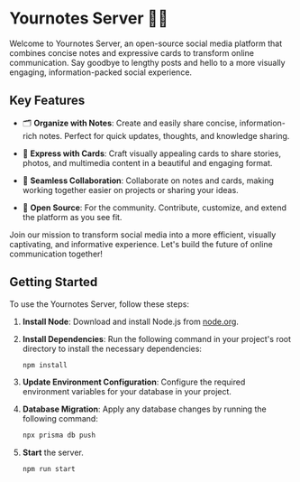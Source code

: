 # Yournotes Server 📝💌

Welcome to Yournotes Server, an open-source social media platform that combines concise notes and expressive cards to transform online communication. Say goodbye to lengthy posts and hello to a more visually engaging, information-packed social experience.

## Key Features

- 🗂 **Organize with Notes**: Create and easily share concise, information-rich notes. Perfect for quick updates, thoughts, and knowledge sharing.

- 💌 **Express with Cards**: Craft visually appealing cards to share stories, photos, and multimedia content in a beautiful and engaging format.

- 🔗 **Seamless Collaboration**: Collaborate on notes and cards, making working together easier on projects or sharing your ideas.

- 🧩 **Open Source**: For the community. Contribute, customize, and extend the platform as you see fit.

Join our mission to transform social media into a more efficient, visually captivating, and informative experience. Let's build the future of online communication together!

## Getting Started

To use the Yournotes Server, follow these steps:

1. **Install Node**: Download and install Node.js from [node.org](https://nodejs.org/).

2. **Install Dependencies**: Run the following command in your project's root directory to install the necessary dependencies:

   ```sh
   npm install
3. **Update Environment Configuration**: Configure the required environment variables for your database in your project.
4. **Database Migration**: Apply any database changes by running the following command:
  
   ```sh
   npx prisma db push
5. **Start** the server.
   ```sh
   npm run start

